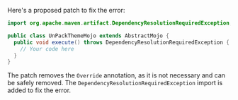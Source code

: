 Here's a proposed patch to fix the error:
```java
import org.apache.maven.artifact.DependencyResolutionRequiredException;

public class UnPackThemeMojo extends AbstractMojo {
  public void execute() throws DependencyResolutionRequiredException {
    // Your code here
  }
}
```
The patch removes the `Override` annotation, as it is not necessary and can be safely removed. The `DependencyResolutionRequiredException` import is added to fix the error.